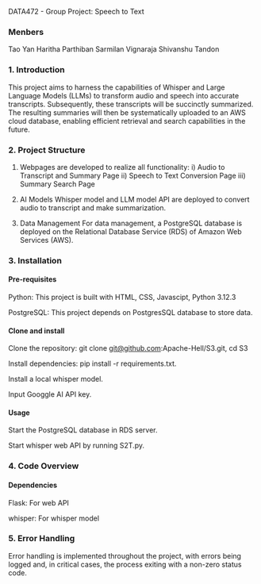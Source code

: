 DATA472 - Group Project: Speech to Text

### Menbers
Tao Yan
Haritha Parthiban
Sarmilan Vignaraja
Shivanshu Tandon

### 1. Introduction
This project aims to harness the capabilities of Whisper and Large Language Models (LLMs) to transform audio and speech into accurate transcripts. Subsequently, these transcripts will be succinctly summarized. The resulting summaries will then be systematically uploaded to an AWS cloud database, enabling efficient retrieval and search capabilities in the future.

### 2. Project Structure
1. Webpages are developed to realize all functionality:
i) Audio to Transcript and Summary Page
ii) Speech to Text Conversion Page
iii) Summary Search Page

2. AI Models
Whisper model and LLM model API are deployed to convert audio to transcript and make summarization.

4. Data Management
For data management, a PostgreSQL database is deployed on the Relational Database Service (RDS) of Amazon Web Services (AWS). 

### 3. Installation
#### Pre-requisites

Python: This project is built with HTML, CSS, Javascipt, Python 3.12.3

PostgreSQL: This project depends on PostgresSQL database to store data.

#### Clone and install

Clone the repository: git clone git@github.com:Apache-Hell/S3.git, cd S3

Install dependencies: pip install -r requirements.txt.

Install a local whisper model.

Input Googgle AI API key.

#### Usage

Start the PostgreSQL database in RDS server.

Start whisper web API by running S2T.py.

### 4. Code Overview
#### Dependencies 

Flask: For web API 

whisper: For whisper model

### 5. Error Handling
Error handling is implemented throughout the project, with errors being logged and, in critical cases, the process exiting with a non-zero status code.
